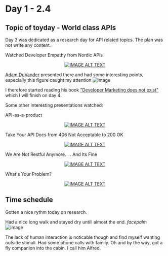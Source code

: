 # Day 1 - 2.4


## Topic of toyday - World class APIs
Day 3 was dedicated as a research day for API related topics. The plan was not write any content.

Watched Developer Empathy from Nordic APIs
<div align="center">
  <a href="https://www.youtube.com/watch?v=f4bpS1Skgvk"><img src="https://img.youtube.com/vi/f4bpS1Skgvk/0.jpg" alt="IMAGE ALT TEXT"></a>
</div>

[Adam DuVander](https://twitter.com/adamd) presented there and had some interesting points, especially this figure caught my attention
![image](https://user-images.githubusercontent.com/1133607/120598476-9450a500-c446-11eb-88c2-b72a8b30162d.png)

I therefore started reading his book ["Developer Marketing does not exist"](https://www.amazon.com/gp/product/173702960X/) which I will finish on day 4. 

Some other interesting presentations watched:

API-as-a-product  
<div align="center">
  <a href="https://www.youtube.com/watch?v=mG2LChcXxA0"><img src="https://img.youtube.com/vi/mG2LChcXxA0/0.jpg" alt="IMAGE ALT TEXT"></a>
</div>

Take Your API Docs from 406 Not Acceptable to 200 OK  
<div align="center">
  <a href="https://www.youtube.com/watch?v=unkgi1eSFE8"><img src="https://img.youtube.com/vi/unkgi1eSFE8/0.jpg" alt="IMAGE ALT TEXT"></a>
</div>

We Are Not Restful Anymore. . . And Its Fine
<div align="center">
  <a href="https://www.youtube.com/watch?v=mldjj3j_F44"><img src="https://img.youtube.com/vi/mldjj3j_F44/0.jpg" alt="IMAGE ALT TEXT"></a>
</div>

What's Your Problem?
<div align="center">
  <a href="https://www.youtube.com/watch?v=ZWIUn5BHDBc"><img src="https://img.youtube.com/vi/ZWIUn5BHDBc/0.jpg" alt="IMAGE ALT TEXT"></a>
</div>

## Time schedule
Gotten a nice rythm today on research. 

Had a nice long walk and stayed dry untill almost the end. *facepalm*
![image](https://user-images.githubusercontent.com/1133607/120598667-d24dc900-c446-11eb-976c-2f462579c7a0.png)

The lack of human interaction is noticable though and find myself wanting outside stimuli. Had some phone calls with family.
Oh and by the way, got a fly companion into the cabin. I call him Alfred.
